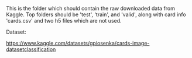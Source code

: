 This is the folder which should contain the raw downloaded data from Kaggle. Top folders should be 'test', 'train', and 'valid', along with card info 'cards.csv' and two h5 files which are not used.

Dataset:

https://www.kaggle.com/datasets/gpiosenka/cards-image-datasetclassification